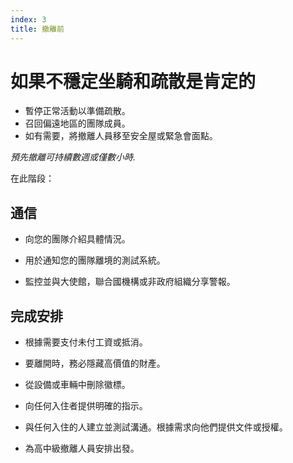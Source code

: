 ```yaml
---
index: 3
title: 撤離前
---
```

# 如果不穩定坐騎和疏散是肯定的

*   暫停正常活動以準備疏散。
*   召回偏遠地區的團隊成員。
*   如有需要，將撤離人員移至安全屋或緊急會面點。

_預先撤離可持續數週或僅數小時._

在此階段：

## 通信

*   向您的團隊介紹具體情況。

*   用於通知您的團隊離境的測試系統。

*   監控並與大使館，聯合國機構或非政府組織分享警報。

## 完成安排

*   根據需要支付未付工資或抵消。

*   要離開時，務必隱藏高價值的財產。

*   從設備或車輛中刪除徽標。

*   向任何入住者提供明確的指示。

*   與任何入住的人建立並測試溝通。根據需求向他們提供文件或授權。

*   為高中級撤離人員安排出發。